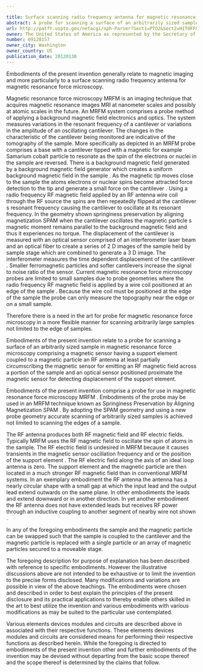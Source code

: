 ```yaml
---

title: Surface scanning radio frequency antenna for magnetic resonance force microscopy
abstract: A probe for scanning a surface of an arbitrarily sized sample in magnetic resonance force microscopy comprising a magnetic sensor having a support element coupled to a magnetic particle, an RF antenna, at least partially circumscribing the magnetic sensor, for emitting an RF magnetic field across a portion of the sample and an optical sensor, positioned proximate the magnetic sensor, for detecting displacement of the support element.
url: http://patft.uspto.gov/netacgi/nph-Parser?Sect1=PTO2&Sect2=HITOFF&p=1&u=%2Fnetahtml%2FPTO%2Fsearch-adv.htm&r=1&f=G&l=50&d=PALL&S1=09128157&OS=09128157&RS=09128157
owner: The United States of America as represented by the Secretary of the Army
number: 09128157
owner_city: Washington
owner_country: US
publication_date: 20120130
---
```

Embodiments of the present invention generally relate to magnetic imaging and more particularly to a surface scanning radio frequency antenna for magnetic resonance force microscopy.

Magnetic resonance force microscopy MRFM is an imaging technique that acquires magnetic resonance images MRI at nanometer scales and possibly at atomic scales in the future. An MRFM system comprises a probe method of applying a background magnetic field electronics and optics. The system measures variations in the resonant frequency of a cantilever or variations in the amplitude of an oscillating cantilever. The changes in the characteristic of the cantilever being monitored are indicative of the tomography of the sample. More specifically as depicted in an MRFM probe comprises a base with a cantilever tipped with a magnetic for example Samarium cobalt particle to resonate as the spin of the electrons or nuclei in the sample are reversed. There is a background magnetic field generated by a background magnetic field generator which creates a uniform background magnetic field in the sample . As the magnetic tip moves close to the sample the atoms electrons or nuclear spins become attracted force detection to the tip and generate a small force on the cantilever . Using a radio frequency RF magnetic field applied by an RF antenna wire coil through the RF source the spins are then repeatedly flipped at the cantilever s resonant frequency causing the cantilever to oscillate at its resonant frequency. In the geometry shown springiness preservation by aligning magnetization SPAM when the cantilever oscillates the magnetic particle s magnetic moment remains parallel to the background magnetic field and thus it experiences no torque. The displacement of the cantilever is measured with an optical sensor comprised of an interferometer laser beam and an optical fiber to create a series of 2 D images of the sample held by sample stage which are combined to generate a 3 D image. The interferometer measures the time dependent displacement of the cantilever . Smaller ferromagnetic particles and softer cantilevers increase the signal to noise ratio of the sensor. Current magnetic resonance force microscopy probes are limited to small samples due to probe geometries where the radio frequency RF magnetic field is applied by a wire coil positioned at an edge of the sample . Because the wire coil must be positioned at the edge of the sample the probe can only measure the topography near the edge or on a small sample.

Therefore there is a need in the art for probe for magnetic resonance force microscopy in a more flexible manner for scanning arbitrarily large samples not limited to the edge of samples.

Embodiments of the present invention relate to a probe for scanning a surface of an arbitrarily sized sample in magnetic resonance force microscopy comprising a magnetic sensor having a support element coupled to a magnetic particle an RF antenna at least partially circumscribing the magnetic sensor for emitting an RF magnetic field across a portion of the sample and an optical sensor positioned proximate the magnetic sensor for detecting displacement of the support element.

Embodiments of the present invention comprise a probe for use in magnetic resonance force microscopy MRFM . Embodiments of the probe may be used in an MRFM technique known as Springiness Preservation by Aligning Magnetization SPAM . By adopting the SPAM geometry and using a new probe geometry accurate scanning of arbitrarily sized samples is achieved not limited to scanning the edges of a sample.

The RF antenna produces both RF magnetic field and RF electric fields. Typically MRFM uses the RF magnetic field to oscillate the spin of atoms in the sample. The RF electric field is undesired in MRFM because it causes transients in the magnetic sensor oscillation frequency and or the position of the support element . The RF electric field along the axis of an ideal loop antenna is zero. The support element and the magnetic particle are then located in a much stronger RF magnetic field than in conventional MRFM systems. In an exemplary embodiment the RF antenna the antenna has a nearly circular shape with a small gap at which the input lead and the output lead extend outwards on the same plane. In other embodiments the leads and extend downward or in another direction. In yet another embodiment the RF antenna does not have extended leads but receives RF power through an inductive coupling to another segment of nearby wire not shown .

In any of the foregoing embodiments the sample and the magnetic particle can be swapped such that the sample is coupled to the cantilever and the magnetic particle is replaced with a single particle or an array of magnetic particles secured to a moveable stage.

The foregoing description for purpose of explanation has been described with reference to specific embodiments. However the illustrative discussions above are not intended to be exhaustive or to limit the invention to the precise forms disclosed. Many modifications and variations are possible in view of the above teachings. The embodiments were chosen and described in order to best explain the principles of the present disclosure and its practical applications to thereby enable others skilled in the art to best utilize the invention and various embodiments with various modifications as may be suited to the particular use contemplated.

Various elements devices modules and circuits are described above in associated with their respective functions. These elements devices modules and circuits are considered means for performing their respective functions as described herein. While the foregoing is directed to embodiments of the present invention other and further embodiments of the invention may be devised without departing from the basic scope thereof and the scope thereof is determined by the claims that follow.

